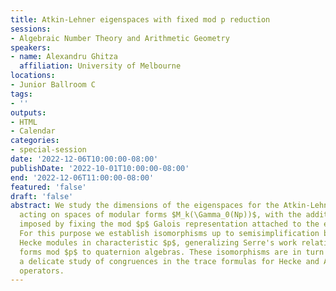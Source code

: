 ```yaml
---
title: Atkin-Lehner eigenspaces with fixed mod p reduction
sessions:
- Algebraic Number Theory and Arithmetic Geometry
speakers:
- name: Alexandru Ghitza
  affiliation: University of Melbourne
locations:
- Junior Ballroom C
tags:
- ''
outputs:
- HTML
- Calendar
categories:
- special-session
date: '2022-12-06T10:00:00-08:00'
publishDate: '2022-10-01T10:00:00-08:00'
end: '2022-12-06T11:00:00-08:00'
featured: 'false'
draft: 'false'
abstract: We study the dimensions of the eigenspaces for the Atkin-Lehner involutions
  acting on spaces of modular forms $M_k(\Gamma_0(Np))$, with the additional constraint
  imposed by fixing the mod $p$ Galois representation attached to the eigenforms.
  For this purpose we establish isomorphisms up to semisimplification between certain
  Hecke modules in characteristic $p$, generalizing Serre's work relating modular
  forms mod $p$ to quaternion algebras. These isomorphisms are in turn obtained via
  a delicate study of congruences in the trace formulas for Hecke and Atkin-Lehner
  operators.
---
```

